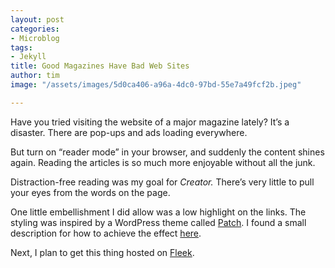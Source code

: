 ```yaml
---
layout: post
categories:
- Microblog
tags:
- Jekyll
title: Good Magazines Have Bad Web Sites
author: tim
image: "/assets/images/5d0ca406-a96a-4dc0-97bd-55e7a49fcf2b.jpeg"

---
```

Have you tried visiting the website of a major magazine lately? It’s a disaster. There are pop-ups and ads loading everywhere.

But turn on “reader mode” in your browser, and suddenly the content shines again. Reading the articles is so much more enjoyable without all the junk.

Distraction-free reading was my goal for _Creator._ There’s very little to pull your eyes from the words on the page.

One little embellishment I did allow was a low highlight on the links. The styling was inspired by a WordPress theme called [Patch](https://pixelgrade.com/themes/blogging/patch/). I found a small description for how to achieve the effect [here](https://www.foxinfotech.in/2019/04/css-style-for-links-thick-underline-and-highlight-text-on-mouse-hover.html).

Next, I plan to get this thing hosted on [Fleek](https://fleek.co/).